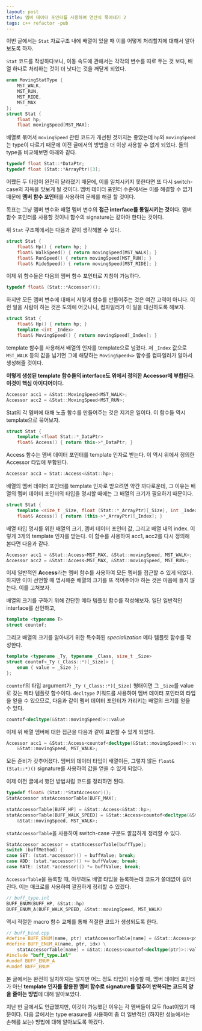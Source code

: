 ```yaml
---
layout: post
title: 멤버 데이터 포인터를 사용하여 연산식 묶어내기 2
tags: c++ refactor -pub
---
```


이번 글에서는 `Stat` 자료구조 내에 배열이 있을 때 이를 어떻게 처리할지에 대해서 알아보도록 하자.

`Stat` 코드를 작성하다보니, 이동 속도에 관해서는 각각의 변수를 따로 두는 것 보다, 배열 하나로 처리하는 것이 더 낫다는 것을 깨닫게 되었다.

```cpp
enum MovingStatType {
    MST_WALK,
    MST_RUN,
    MST_RIDE,
    MST_MAX
};
struct Stat {
    float hp;
    float movingSpeed[MST_MAX];
```

배열로 묶어서 `movingSpeed` 관련 코드가 개선된 것까지는 좋았는데 `hp`와 `movingSpeed`는 type이 다르기 때문에 이전 글에서의 방법을 더 이상 사용할 수 없게 되었다. 둘의 type을 비교해보면 아래와 같다.

```cpp
typedef float Stat::*DataPtr;
typedef float (Stat::*ArrayPtr)[3];
```

어쨌든 두 타입이 완전히 달라졌기 때문에, 이를 일치시키지 못한다면 또 다시 switch-case의 지옥을 맛보게 될 것이다. 멤버 데이터 포인터 수준에서는 이를 해결할 수 없기 때문에 **멤버 함수 포인터**를 사용하여 문제를 해결 할 것이다.

목표는 그냥 멤버 변수와 배열 멤버 변수의 **접근 interface를 통일시키는 것**이다. 멤버 함수 포인터를 사용할 것이니 함수의 signature는 같아야 한다는 것이다.

위 `Stat` 구조체에서는 다음과 같이 생각해볼 수 있다.

```cpp
struct Stat {
    float& Hp() { return hp; }
    float& WalkSpeed() { return movingSpeed[MST_WALK]; }
    float& RunSpeed() { return movingSpeed[MST_RUN]; }
    float& RideSpeed() { return movingSpeed[MST_RIDE]; }
```

이제 위 함수들은 다음의 멤버 함수 포인터로 지칭이 가능하다.

```cpp
typedef float& (Stat::*Accessor)();
```

하지만 모든 멤버 변수에 대해서 저렇게 함수를 만들어주는 것은 여간 고역이 아니다. 이런 일을 사람이 하는 것은 도의에 어긋나니, 컴파일러가 이 일을 대신하도록 해보자.

```cpp
struct Stat {
    float& Hp() { return hp; }
    template <int _Index>
    float& MovingSpeed() { return movingSpeed[_Index]; }
```

template 함수를 사용해서 배열의 인자를 template으로 넘겼다. 저 `_Index` 값으로 `MST_WALK` 등의 값을 넘기면 그에 해당하는 `MovingSpeed<>` 함수를 컴파일러가 알아서 생성해줄 것이다.

**이렇게 생성된 template 함수들의 interface도 위에서 정의한 Accessor에 부합된다. 이것이 핵심 아이디어이다.**

```cpp
Accessor acc1 = &Stat::MovingSpeed<MST_WALK>;
Accessor acc2 = &Stat::MovingSpeed<MST_RUN>;
```

Stat의 각 멤버에 대해 노출 함수를 만들어주는 것은 지겨운 일이다. 이 함수들 역시 template으로 묶어보자.

```cpp
struct Stat {
    template <float Stat::*_DataPtr>
    float& Access() { return this->*_DataPtr; }
```

Access 함수는 멤버 데이터 포인터를 template 인자로 받는다. 이 역시 위에서 정의한 Accessor 타입에 부합된다.

```cpp
Accessor acc3 = Stat::Access<&Stat::hp>;
```

배열의 멤버 데이터 포인터를 template 인자로 받으려면 약간 까다로운데, 그 이유는 배열의 멤버 데이터 포인터의 타입을 명시할 때에는 그 배열의 크기가 필요하기 때문이다.

```cpp
struct Stat {
    template <size_t _Size, float (Stat::*_ArrayPtr)[_Size], int _Index>
    float& Access() { return (this->*_ArrayPtr)[_Index]; }
```

배열 타입 명시를 위한 배열의 크기, 멤버 데이터 포인터 값, 그리고 배열 내의 index. 이렇게 3개의 template 인자를 받는다. 이 함수를 사용하여 acc1, acc2를 다시 정의해 본다면 다음과 같다.

```cpp
Accessor acc1 = &Stat::Access<MST_MAX, &Stat::movingSpeed, MST_WALK>;
Accessor acc2 = &Stat::Access<MST_MAX, &Stat::movingSpeed, MST_RUN>;
```

이제 일반적인 **Access**라는 멤버 함수를 사용하여 모든 멤버를 접근할 수 있게 되었다. 하지만 이미 선언할 때 명시해준 배열의 크기를 또 적어주어야 하는 것은 마음에 들지 않는다. 이를 고쳐보자.


배열의 크기를 구하기 위해 간단한 메타 템플릿 함수를 작성해보자. 일단 일반적인 interface를 선언하고,

```cpp
template <typename T>
struct countof;
```

그리고 배열의 크기를 알아내기 위한 특수화된 *specialization* 메타 템플릿 함수를 작성한다.

```cpp
template <typename _Ty, typename _Class, size_t _Size>
struct countof<_Ty (_Class::*)[_Size]> {
    enum { value = _Size };
};
```

`countof`의 타입 argument가 `_Ty (_Class::*)[_Size]` 형태이면 그 `_Size`를 value로 갖는 메타 템플릿 함수이다. `decltype` 키워드를 사용하여 멤버 데이터 포인터의 타입을 얻을 수 있으므로, 다음과 같이 멤버 데이터 포인터가 가리키는 배열의 크기를 얻을 수 있다.

```cpp
countof<decltype(&Stat::movingSpeed)>::value
```

이제 위 배열 멤버에 대한 접근을 다음과 같이 표현할 수 있게 되었다.

```cpp
Accessor acc1 = &Stat::Access<countof<decltype(&Stat::movingSpeed)>::value,
    &Stat::movingSpeed, MST_WALK>;
```

모든 준비가 갖추어졌다. 멤버의 데이터 타입이 배열이든, 그렇지 않든 `float& (Stat::*)()` signature를 사용하여 값을 얻을 수 있게 되었다.

이제 이전 글에서 했던 방법처럼 코드를 정리하면 된다.

```cpp
typedef float& (Stat::*StatAccessor)();
StatAccessor statAccessorTable[BUFF_MAX];
 
statAccessorTable[BUFF_HP] = &Stat::Access<&Stat::hp>;
statAccessorTable[BUFF_WALK_SPEED] = &Stat::Access<countof<decltype(&Stat::movingSpeed)>::value,
    &Stat::movingSpeed, MST_WALK>;
```

`statAccessorTable`을 사용하여 switch-case 구문도 깔끔하게 정리할 수 있다.

```cpp
StatAccessor accessor = statAccessorTable[buffType];
switch (buffMethod) {
case SET: (stat.*accessor)() = buffValue; break;
case ADD: (stat.*accessor)() += buffValue; break;
case RATE: (stat.*accessor)() *= buffValue; break;
```

`AccessorTable`을 등록할 때, 아무래도 배열 타입을 등록하는데 코드가 쓸데없이 길어진다. 이는 매크로를 사용하여 깔끔하게 정리할 수 있겠다.

```cpp
// buff_type.inl
BUFF_ENUM(BUFF_HP, &Stat::hp)
BUFF_ENUM_A(BUFF_WALK_SPEED, &Stat::movingSpeed, MST_WALK)
```

역시 적절한 macro 함수 교체를 통해 적절한 코드가 생성되도록 한다.

```cpp
// buff_bind.cpp
#define BUFF_ENUM(name, ptr) statAccessorTable[name] = &Stat::Access<ptr>;
#define BUFF_ENUM_A(name, ptr, idx) \
    statAccessorTable[name] = &Stat::Access<countof<decltype(ptr)>::value, ptr, idx>;
#include "buff_type.inl"
#undef BUFF_ENUM_A
#undef BUFF_ENUM
```


본 글에서는 완전히 일치하지는 않지만 어느 정도 타입이 비슷할 때, 멤버 데이터 포인터가 아닌 **template 인자를 활용한 멤버 함수로 signature를 맞추어 반복되는 코드의 양을 줄이는 방법**에 대해 알아보았다.

지난 번 글에서도 언급했지만, 이것이 가능했던 이유는 각 멤버들이 모두 float이었기 때문이다. 다음 글에서는 type erasure를 사용하여 좀 더 일반적인 (하지만 성능에서는 손해를 보는) 방법에 대해 알아보도록 하겠다.
